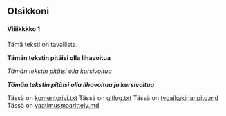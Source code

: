 ## Otsikkoni

#### Viiiikkkko 1

Tämä teksti on tavallista.


**Tämän tekstin pitäisi olla lihavoitua**

*Tämän tekstin pitäisi olla kursivoitua*

***Tämän tekstin pitäisi olla lihavoitua ja kursivoitua*** 

Tässä on [komentorivi.txt](https://github.com/DanTah/ot-harjoitustyo/blob/master/laskarit/viikko1/komentorivi.txt)
Tässä on [gitlog.txt](https://github.com/DanTah/ot-harjoitustyo/blob/master/laskarit/viikko1/gitlog.txt)
Tässä on [tyoaikakirjanpito.md](https://github.com/DanTah/ot-harjoitustyo/blob/master/dokumentaatio/tyoaikakirjanpito.md)
Tässä on [vaatimusmaarittely.md](https://github.com/DanTah/ot-harjoitustyo/blob/master/dokumentaatio/vaatimusmaarittely.md)
